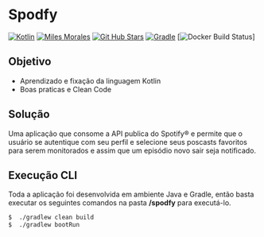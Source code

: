 # Spodfy


[![Kotlin](https://img.shields.io/badge/kotlin-1.4.32-blue.svg?logo=kotlin&style=flat-square)](http://kotlinlang.org)
[![Miles Morales](https://img.shields.io/badge/dev-miles%20morales-blueviolet?style=flat-square)](https://github.com/pgsilva)
[![Git Hub Stars](https://img.shields.io/github/stars/pgsilva?logo=github&style=flat-square)](https://github.com/pgsilva/api-spodfy-kotlin)
[![Gradle](https://img.shields.io/badge/Gradle-v6.8.3-brightgreen?logo=gradle&style=flat-square)](https://gradle.org/releases/)
[![Docker Build Status](https://img.shields.io/docker/build/pgsilva/api-spodfy-kotlin?logo=docker&style=flat-square)]


## Objetivo
- Aprendizado e fixação da linguagem Kotlin
- Boas praticas e Clean Code


## Solução
Uma aplicação que consome a API publica do Spotify® e permite que o usuário se autentique com seu perfil e selecione seus poscasts favoritos para serem monitorados e assim que um episódio novo sair seja notificado.

## Execução CLI
Toda a aplicação foi desenvolvida em ambiente Java e Gradle, então basta executar os seguintes comandos na pasta **/spodfy** para executá-lo.

```bash
$  ./gradlew clean build
$  ./gradlew bootRun
```  


